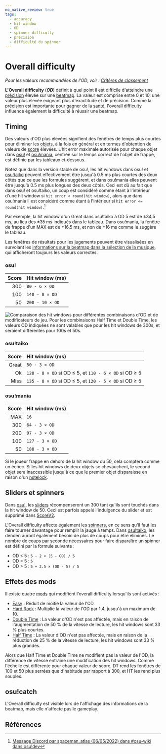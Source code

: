 ```yaml
---
no_native_review: true
tags:
  - accuracy
  - hit window
  - OD
  - spinner difficulty
  - précision
  - difficulté du spinner
---
```


# Overall difficulty

*Pour les valeurs recommandées de l'OD, voir : [Critères de classement](/wiki/Ranking_criteria)*

**L'Overall difficulty** (***OD***) définit à quel point il est difficile d'atteindre une [précision](/wiki/Gameplay/Accuracy) élevée sur une [beatmap](/wiki/Beatmap). La valeur est comprise entre 0 et 10, une valeur plus élevée exigeant plus d'exactitude et de précision. Comme la précision est importante pour gagner de la [santé](/wiki/Gameplay/Health), l'overall difficulty influence également la difficulté à réussir une beatmap.

## Timing

Des valeurs d'OD plus élevées signifient des fenêtres de temps plus courtes pour éliminer les [objets](/wiki/Gameplay/Hit_object), à la fois en général et en termes d'obtention de valeurs de [score](/wiki/Gameplay/Score) élevées. L'hit error maximale autorisée pour chaque objet dans [osu!](/wiki/Game_mode/osu!) et [osu!mania](/wiki/Game_mode/osu!mania), centrée sur le temps correct de l'objet de frappe, est définie par les tableaux ci-dessous.

Notez que dans la version stable de osu!, les hit windows dans osu! et [osu!taiko](/wiki/Game_mode/osu!taiko) peuvent effectivement être jusqu'à 0.5 ms plus courtes des deux côtés que ce que les formules suggèrent, et dans osu!mania elles peuvent être jusqu'à 0.5 ms plus longues des deux côtés. Ceci est dû au fait que dans osu! et osu!taiko, un coup est considéré comme étant à l'intérieur d'une hit window si `hit error < round(hit window)`, alors que dans osu!mania il est considéré comme étant à l'intérieur si `hit error <= round(hit window)`.[^jugement-arrondissement-ref]

Par exemple, la hit window d'un Great dans osu!taiko à OD 5 est de ±34,5 ms, au lieu des ±35 ms indiqués dans le tableau. Dans osu!mania, la fenêtre de frappe d'un MAX est de ±16,5 ms, et non de ±16 ms comme le suggère le tableau.

Les fenêtres de résultats pour les jugements peuvent être visualisées en survolant les [informations sur la beatmap dans la sélection de la musique](/wiki/Client/Interface#informations-sur-la-beatmap), qui afficheront toujours les valeurs correctes.

### osu!

| Score | Hit window (ms) |
| --: | :-- |
| 300 | `80 - 6 × OD` |
| 100 | `140 - 8 × OD` |
| 50 | `200 - 10 × OD` |

![](/wiki/shared/ODTable.png "Comparaison des hit windows pour différentes combinaisons d'OD et de modificateurs de jeu. Pour les combinaisons Half Time et Double Time, les valeurs OD indiquées ne sont valables que pour les hit windows de 300s, et seraient différentes pour 100s et 50s.")

### osu!taiko

| Score | Hit window (ms) |
| --: | :-- |
| Great | `50 - 3 × OD` |
| Ok | `120 - 8 × OD` si OD ≤ 5, et `110 - 6 × OD` si OD ≥ 5 |
| Miss | `135 - 8 × OD` si OD ≤ 5, et `120 - 5 × OD` si OD ≥ 5 |

### osu!mania

| Score | Hit window (ms) |
| --: | :-- |
| MAX | `16` |
| 300 | `64 - 3 × OD` |
| 200 | `97 - 3 × OD` |
| 100 | `127 - 3 × OD` |
| 50 | `188 - 3 × OD` |

Si le joueur frappe en dehors de la hit window du 50, cela comptera comme un échec. Si les hit windows de deux objets se chevauchent, le second objet sera inaccessible jusqu'à ce que le premier objet disparaisse en raison d'un [notelock](/wiki/Gameplay/Judgement/Notelock).

## Sliders et spinners

Dans [osu!](/wiki/Game_mode/osu!), les [sliders](/wiki/Gameplay/Hit_object/Slider) récompenseront un 300 tant qu'ils sont touchés dans la hit window de 50. Ceci est parfois appelé l'indulgence du slider et est supprimé dans [ScoreV2](/wiki/Gameplay/Game_modifier/ScoreV2).

L'Overall difficulty affecte également les [spinners](/wiki/Gameplay/Hit_object/Spinner), en ce sens qu'il faut les faire tourner davantage pour remplir la jauge à temps. Dans [osu!taiko](/wiki/Game_mode/osu!taiko), les denden auront également besoin de plus de coups pour être éliminés. Le nombre de coups par seconde nécessaires pour faire disparaître un spinner est défini par la formule suivante :

- OD < 5 : `5 - 2 × (5 - OD) / 5`
- OD = 5 : `5`
- OD > 5 : `5 + 2.5 × (OD - 5) / 5`

## Effets des mods

Il existe quatre [mods](/wiki/Gameplay/Game_modifier) qui modifient l'overall difficulty lorsqu'ils sont activés :

- [Easy](/wiki/Gameplay/Game_modifier/Easy) : Réduit de moitié la valeur de l'OD.
- [Hard Rock](/wiki/Gameplay/Game_modifier/Hard_Rock) : Multiplie la valeur de l'OD par 1,4, jusqu'à un maximum de 10.
- [Double Time](/wiki/Gameplay/Game_modifier/Double_Time) : La valeur d'OD n'est pas affectée, mais en raison de l'augmentation de 50 % de la vitesse de lecture, les hit windows sont 33 % plus courtes.
- [Half Time](/wiki/Gameplay/Game_modifier/Half_Time) : La valeur d'OD n'est pas affectée, mais en raison de la réduction de 25 % de la vitesse de lecture, les hit windows sont 33 % plus grandes.

Alors que Half Time et Double Time ne modifient pas la valeur de l'OD, la différence de vitesse entraîne une modification des hit windows. Comme l'échelle est différente pour chaque valeur de score, DT rend les fenêtres de 100 et 50 plus serrées que d'habitude par rapport à 300, et HT les rend plus souples.

## osu!catch

L'Overall difficulty est visible lors de l'affichage des informations de la beatmap, mais elle n'affecte pas le gameplay.

## Références

[^jugement-arrondissement-ref]: [Message Discord par spaceman_atlas (06/05/2022) dans #osu-wiki dans osu!dev](https://discord.com/channels/188630481301012481/218677502141399041/972241866382798889)

